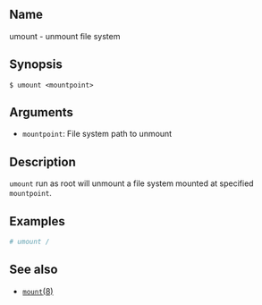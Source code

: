 ## Name

umount - unmount file system

## Synopsis

```**sh
$ umount <mountpoint>
```

## Arguments
* `mountpoint`: File system path to unmount

## Description

`umount` run as root will unmount a file system mounted at specified `mountpoint`.

## Examples

```sh
# umount /
```

## See also

* [`mount`(8)](../man8/mount.md)
